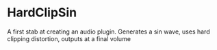 # HardClipSin
A first stab at creating an audio plugin. Generates a sin wave, uses hard clipping distortion, outputs at a final volume
